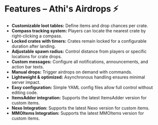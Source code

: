 # Features – Athi's Airdrops ⚡

- **Customizable loot tables:** Define items and drop chances per crate.  
- **Compass tracking system:** Players can locate the nearest crate by right-clicking a compass.  
- **Locked crates with timers:** Crates remain locked for a configurable duration after landing.  
- **Adjustable spawn radius:** Control distance from players or specific locations for crate drops.  
- **Custom messages:** Configure all notifications, announcements, and action bar texts.  
- **Manual drops:** Trigger airdrops on demand with commands.  
- **Lightweight & optimized:** Asynchronous handling ensures minimal server impact.  
- **Easy configuration:** Simple YAML config files allow full control without editing code.  
- **ItemsAdder integration:** Supports the latest ItemsAdder version for custom items.
- **Nexo Integration:** Supports the latest Nexo version for custom items.
- **MMOItems Integration:** Supports the latest MMOItems version for custom items.